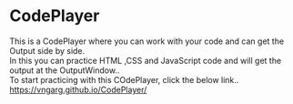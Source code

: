 # CodePlayer
This is a CodePlayer where you can work with your code and can get the Output side by side.<br>
In this you can practice HTML ,CSS and JavaScript code and will get the output at the OutputWindow..<br>
To start practicing with this COdePlayer, click the below link..<br>
https://vngarg.github.io/CodePlayer/
